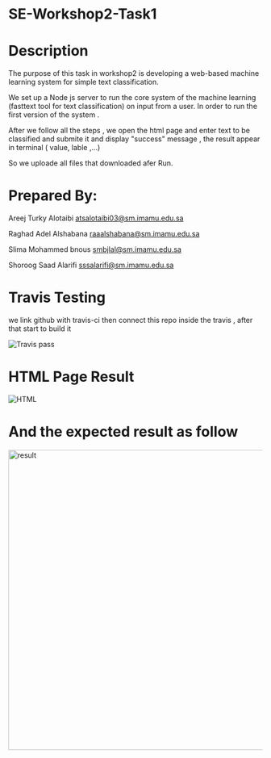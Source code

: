 # SE-Workshop2-Task1
# Description
The purpose of this task in workshop2 is developing a web-based machine learning system for simple text classification.

We set up a Node js server to run the core system of the machine learning (fasttext tool for text classification) on input from a user. In order to run the first version of the system .

After we follow all the steps , we open the html page and enter text to be classified and submite it and display "success" message , the result appear in terminal ( value, lable ,...)

So we uploade all files that downloaded afer Run. 
# Prepared By:
Areej Turky Alotaibi	atsalotaibi03@sm.imamu.edu.sa

Raghad Adel Alshabana	raaalshabana@sm.imamu.edu.sa

Slima Mohammed bnous	smbjlal@sm.imamu.edu.sa

Shoroog Saad Alarifi	sssalarifi@sm.imamu.edu.sa


# Travis Testing

we link github with travis-ci then connect this repo inside the travis , after that start to build it

![Travis pass](https://user-images.githubusercontent.com/72670290/146259914-42df779b-3a34-4c09-9c1e-02c206f4a467.png)
# HTML Page Result

![HTML ](https://user-images.githubusercontent.com/72670290/146260089-f0288122-24f4-4a97-b8ea-cfe4ae0e5101.png)
# And the expected result as follow
<img width="595" alt="result" src="https://user-images.githubusercontent.com/72670290/146260214-0e1f44dd-e967-4a6c-9ef5-b8007be3e817.png">
